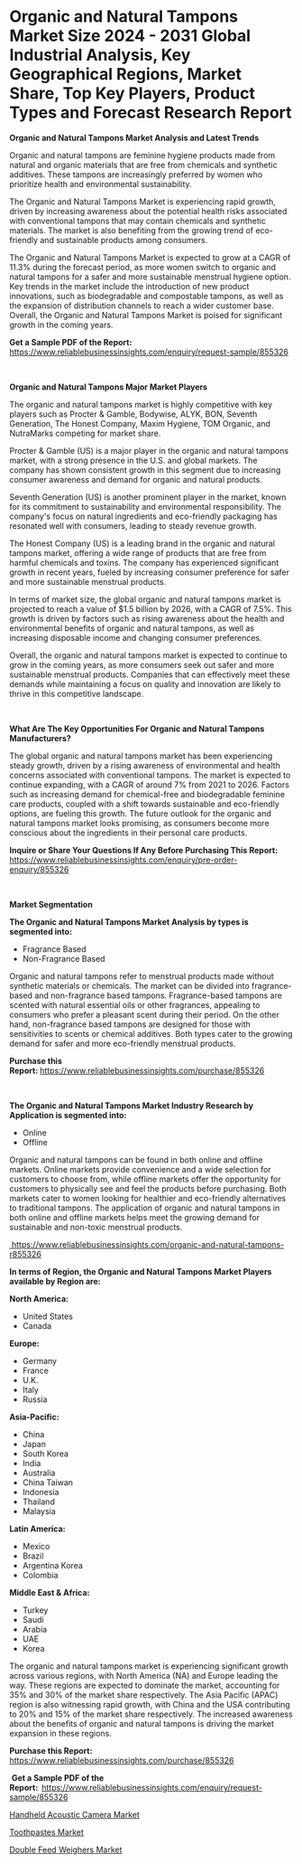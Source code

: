 <p><h1>Organic and Natural Tampons Market Size 2024 - 2031 Global Industrial Analysis, Key Geographical Regions, Market Share, Top Key Players, Product Types and Forecast Research Report</h1></p><p><strong>Organic and Natural Tampons Market Analysis and Latest Trends</strong></p>
<p><p>Organic and natural tampons are feminine hygiene products made from natural and organic materials that are free from chemicals and synthetic additives. These tampons are increasingly preferred by women who prioritize health and environmental sustainability.</p><p>The Organic and Natural Tampons Market is experiencing rapid growth, driven by increasing awareness about the potential health risks associated with conventional tampons that may contain chemicals and synthetic materials. The market is also benefiting from the growing trend of eco-friendly and sustainable products among consumers.</p><p>The Organic and Natural Tampons Market is expected to grow at a CAGR of 11.3% during the forecast period, as more women switch to organic and natural tampons for a safer and more sustainable menstrual hygiene option. Key trends in the market include the introduction of new product innovations, such as biodegradable and compostable tampons, as well as the expansion of distribution channels to reach a wider customer base. Overall, the Organic and Natural Tampons Market is poised for significant growth in the coming years.</p></p>
<p><strong>Get a Sample PDF of the Report:&nbsp;</strong> <a href="https://www.reliablebusinessinsights.com/enquiry/request-sample/855326">https://www.reliablebusinessinsights.com/enquiry/request-sample/855326</a></p>
<p>&nbsp;</p>
<p><strong>Organic and Natural Tampons Major Market Players</strong></p>
<p><p>The organic and natural tampons market is highly competitive with key players such as Procter & Gamble, Bodywise, ALYK, BON, Seventh Generation, The Honest Company, Maxim Hygiene, TOM Organic, and NutraMarks competing for market share.</p><p>Procter & Gamble (US) is a major player in the organic and natural tampons market, with a strong presence in the U.S. and global markets. The company has shown consistent growth in this segment due to increasing consumer awareness and demand for organic and natural products.</p><p>Seventh Generation (US) is another prominent player in the market, known for its commitment to sustainability and environmental responsibility. The company's focus on natural ingredients and eco-friendly packaging has resonated well with consumers, leading to steady revenue growth.</p><p>The Honest Company (US) is a leading brand in the organic and natural tampons market, offering a wide range of products that are free from harmful chemicals and toxins. The company has experienced significant growth in recent years, fueled by increasing consumer preference for safer and more sustainable menstrual products.</p><p>In terms of market size, the global organic and natural tampons market is projected to reach a value of $1.5 billion by 2026, with a CAGR of 7.5%. This growth is driven by factors such as rising awareness about the health and environmental benefits of organic and natural tampons, as well as increasing disposable income and changing consumer preferences.</p><p>Overall, the organic and natural tampons market is expected to continue to grow in the coming years, as more consumers seek out safer and more sustainable menstrual products. Companies that can effectively meet these demands while maintaining a focus on quality and innovation are likely to thrive in this competitive landscape.</p></p>
<p>&nbsp;</p>
<p><strong>What Are The Key Opportunities For Organic and Natural Tampons Manufacturers?</strong></p>
<p><p>The global organic and natural tampons market has been experiencing steady growth, driven by a rising awareness of environmental and health concerns associated with conventional tampons. The market is expected to continue expanding, with a CAGR of around 7% from 2021 to 2026. Factors such as increasing demand for chemical-free and biodegradable feminine care products, coupled with a shift towards sustainable and eco-friendly options, are fueling this growth. The future outlook for the organic and natural tampons market looks promising, as consumers become more conscious about the ingredients in their personal care products.</p></p>
<p><strong>Inquire or Share Your Questions If Any Before Purchasing This Report:</strong> <a href="https://www.reliablebusinessinsights.com/enquiry/pre-order-enquiry/855326">https://www.reliablebusinessinsights.com/enquiry/pre-order-enquiry/855326</a></p>
<p>&nbsp;</p>
<p><strong>Market Segmentation</strong></p>
<p><strong>The Organic and Natural Tampons Market Analysis by types is segmented into:</strong></p>
<p><ul><li>Fragrance Based</li><li>Non-Fragrance Based</li></ul></p>
<p><p>Organic and natural tampons refer to menstrual products made without synthetic materials or chemicals. The market can be divided into fragrance-based and non-fragrance based tampons. Fragrance-based tampons are scented with natural essential oils or other fragrances, appealing to consumers who prefer a pleasant scent during their period. On the other hand, non-fragrance based tampons are designed for those with sensitivities to scents or chemical additives. Both types cater to the growing demand for safer and more eco-friendly menstrual products.</p></p>
<p><strong>Purchase this Report:&nbsp;</strong><a href="https://www.reliablebusinessinsights.com/purchase/855326">https://www.reliablebusinessinsights.com/purchase/855326</a></p>
<p>&nbsp;</p>
<p><strong>The Organic and Natural Tampons Market Industry Research by Application is segmented into:</strong></p>
<p><ul><li>Online</li><li>Offline</li></ul></p>
<p><p>Organic and natural tampons can be found in both online and offline markets. Online markets provide convenience and a wide selection for customers to choose from, while offline markets offer the opportunity for customers to physically see and feel the products before purchasing. Both markets cater to women looking for healthier and eco-friendly alternatives to traditional tampons. The application of organic and natural tampons in both online and offline markets helps meet the growing demand for sustainable and non-toxic menstrual products.</p></p>
<p><a href="https://www.reliablebusinessinsights.com/organic-and-natural-tampons-r855326">&nbsp;https://www.reliablebusinessinsights.com/organic-and-natural-tampons-r855326</a></p>
<p><strong>In terms of Region, the Organic and Natural Tampons Market Players available by Region are:</strong></p>
<p>
    <p> <strong> North America: </strong>
        <ul>
            <li>United States</li>
            <li>Canada</li>
        </ul>
        </p> 
    <p> <strong> Europe: </strong>
        <ul>
            <li>Germany</li>
            <li>France</li>
            <li>U.K.</li>
            <li>Italy</li>
            <li>Russia</li>
        </ul>
        </p> 
    <p> <strong> Asia-Pacific: </strong>
        <ul>
            <li>China</li>
            <li>Japan</li>
            <li>South Korea</li>
            <li>India</li>
            <li>Australia</li>
            <li>China Taiwan</li>
            <li>Indonesia</li>
            <li>Thailand</li>
            <li>Malaysia</li>
        </ul>
        </p> 
    <p> <strong> Latin America: </strong>
        <ul>
            <li>Mexico</li>
            <li>Brazil</li>
            <li>Argentina Korea</li>
            <li>Colombia</li>
        </ul>
        </p> 
    <p> <strong> Middle East & Africa: </strong>
        <ul>
            <li>Turkey</li>
            <li>Saudi</li>
            <li>Arabia</li>
            <li>UAE</li>
            <li>Korea</li>
        </ul>
    </p>
    </p>
<p><p>The organic and natural tampons market is experiencing significant growth across various regions, with North America (NA) and Europe leading the way. These regions are expected to dominate the market, accounting for 35% and 30% of the market share respectively. The Asia Pacific (APAC) region is also witnessing rapid growth, with China and the USA contributing to 20% and 15% of the market share respectively. The increased awareness about the benefits of organic and natural tampons is driving the market expansion in these regions.</p></p>
<p><strong>Purchase this Report: </strong><a href="https://www.reliablebusinessinsights.com/purchase/855326">https://www.reliablebusinessinsights.com/purchase/855326</a></p>
<p>&nbsp;<strong>Get a Sample PDF of the Report:&nbsp;&nbsp;</strong><a href="https://www.reliablebusinessinsights.com/enquiry/request-sample/855326">https://www.reliablebusinessinsights.com/enquiry/request-sample/855326</a></p>
<p><strong></strong></p>
<p><p><a href="https://view.publitas.com/reportprime-1/global-handheld-acoustic-camera-market-opportunities-and-forecast-for-period-from-2024-to-2031/">Handheld Acoustic Camera Market</a></p><p><a href="https://github.com/Sherrillcrooksxa8i18ucf2m/Market-Research-Report-List-3/blob/main/toothpastes-market.md">Toothpastes Market</a></p><p><a href="https://view.publitas.com/reportprime-1/double-feed-weighers-market-share-market-analysis-growth-trends-forecasts-for-period-from-2024-2031/">Double Feed Weighers Market</a></p></p>